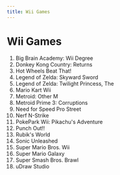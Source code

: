 ```yaml
---
title: Wii Games
---
```


Wii Games
=============

<ol>
<li>Big Brain Academy: Wii Degree</li>
<li>Donkey Kong Country: Returns</li>
<li>Hot Wheels Beat That!</li>
<li>Legend of Zelda: Skyward Sword</li>
<li>Legend of Zelda: Twilight Princess, The</li>
<li>Mario Kart Wii</li>
<li>Metroid: Other M</li>
<li>Metroid Prime 3: Corruptions</li>
<li>Need for Speed Pro Street</li>
<li>Nerf N-Strike</li>
<li>PokePark Wii: Pikachu's Adventure</li>
<li>Punch Out!!</li>
<li>Rubik's World</li>
<li>Sonic Unleashed</li>
<li>Super Mario Bros. Wii</li>
<li>Super Mario Galaxy</li>
<li>Super Smash Bros. Brawl</li>
<li>uDraw Studio</li>
</ol>